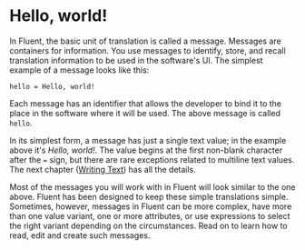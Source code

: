 # Hello, world!

In Fluent, the basic unit of translation is called a message. Messages are
containers for information. You use messages to identify, store, and recall
translation information to be used in the software's UI. The simplest example
of a message looks like this:

```
hello = Hello, world!
```

Each message has an identifier that allows the developer to bind it to the place
in the software where it will be used. The above message is called `hello`.

In its simplest form, a message has just a single text value; in the example
above it's *Hello, world!*. The value begins at the first non-blank character
after the `=` sign, but there are rare exceptions related to multiline text
values. The next chapter ([Writing Text](text.html)) has all the details.

Most of the messages you will work with in Fluent will look similar to
the one above. Fluent has been designed to keep these simple translations
simple. Sometimes, however, messages in Fluent can be more complex, have more
than one value variant, one or more attributes, or use expressions to select
the right variant depending on the circumstances. Read on to learn how to
read, edit and create such messages.
